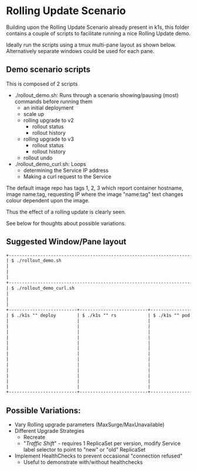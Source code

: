 
# Rolling Update Scenario

Building upon the Rolling Update Scenario already present in k1s, this folder contains a couple of scripts to facilitate running a nice Rolling Update demo.

Ideally run the scripts using a tmux multi-pane layout as shown below.
Alternatively separate windows could be used for each pane.

## Demo scenario scripts

This is composed of 2 scripts
- ./rollout_demo.sh: Runs through a scenario showing/pausing (most) commands before running them
  - an initial deployment
  - scale up
  - rolling upgrade to v2
    - rollout status
    - rollout history
  - rolling upgrade to v3
    - rollout status
    - rollout history
  - rollout undo
- ./rollout_demo_curl.sh: Loops
  - determining the Service IP address
  - Making a curl request to the Service

The default image repo has tags 1, 2, 3 which report container hostname, image name:tag, requesting IP
where the image "name:tag" text changes colour dependent upon the image.

Thus the effect of a rolling update is clearly seen.

See below for thoughts about possible variations.

## Suggested Window/Pane layout

```txt
+--------------------------------------------------------------------------------+
| $ ./rollout_demo.sh                                                            |
|                                                                                |
|                                                                                |
|                                                                                |
+--------------------------------------------------------------------------------+
| $ ./rollout_demo_curl.sh                                                       |
|                                                                                |
|                                                                                |
|                                                                                |
+--------------------------+--------------------------+--------------------------+
| $ ./k1s "" deploy        | $ ./k1s "" rs            | $ ./k1s "" pod           |
|                          |                          |                          |
|                          |                          |                          |
|                          |                          |                          |
|                          |                          |                          |
|                          |                          |                          |
|                          |                          |                          |
|                          |                          |                          |
|                          |                          |                          |
|                          |                          |                          |
|                          |                          |                          |
|                          |                          |                          |
|                          |                          |                          |
|                          |                          |                          |
+--------------------------+--------------------------+--------------------------+
```

## Possible Variations:

- Vary Rolling upgrade parameters (MaxSurge/MaxUnavailable)
- Different Upgrade Strategies
  - Recreate
  - "*Traffic Shift*" - requires 1 ReplicaSet per version, modify Service label selector to point to "new" or "old" ReplicaSet
- Implement HealthChecks to prevent occasional "connection refused"
  - Useful to demonstrate with/without healthchecks

